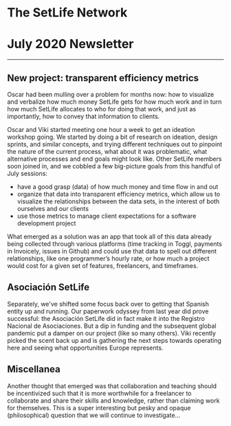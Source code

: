# The SetLife Network
# July 2020 Newsletter
-------

## New project: transparent efficiency metrics

Oscar had been mulling over a problem for months now: how to visualize and verbalize how much money SetLife gets for how much work and in turn how much SetLife allocates to who for doing that work, and just as importantly, how to convey that information to clients.

Oscar and Viki started meeting one hour a week to get an ideation workshop going. We started by doing a bit of research on ideation, design sprints, and similar concepts, and trying different techniques out to pinpoint the nature of the current process, what about it was problematic, what alternative processes and end goals might look like. Other SetLife members soon joined in, and we cobbled a few big-picture goals from this handful of July sessions:

- have a good grasp (data) of how much money and time flow in and out
- organize that data into transparent efficiency metrics, which allow us to visualize the relationships between the data sets, in the interest of both ourselves and our clients
- use those metrics to manage client expectations for a software development project

What emerged as a solution was an app that took all of this data already being collected through various platforms (time tracking in Toggl, payments in Invoicely, issues in Github) and could use that data to spell out different relationships, like one programmer’s hourly rate, or how much a project would cost for a given set of features, freelancers, and timeframes.

## Asociación SetLife

Separately, we've shifted some focus back over to getting that Spanish entity up and running. Our paperwork odyssey from last year did prove successful: the Asociación SetLife did in fact make it into the Registro Nacional de Asociaciones. But a dip in funding and the subsequent global pandemic put a damper on our project (like so many others). Viki recently picked the scent back up and is gathering the next steps towards operating here and seeing what opportunities Europe represents.

## Miscellanea

Another thought that emerged was that collaboration and teaching should be incentivized such that it is more worthwhile for a freelancer to collaborate and share their skills and knowledge, rather than claiming work for themselves. This is a super interesting but pesky and opaque (philosophical) question that we will continue to investigate...
